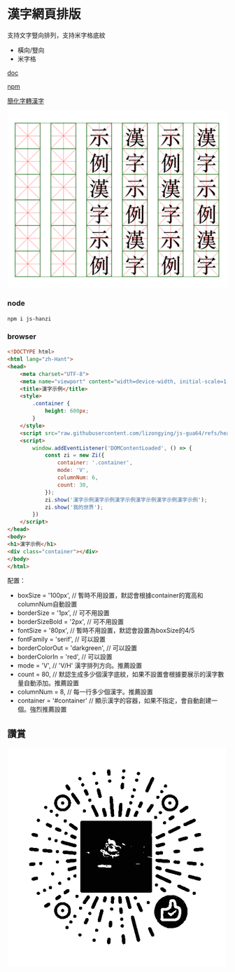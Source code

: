 # 漢字網頁排版

支持文字豎向排列，支持米字格底紋

* 橫向/豎向
* 米字格

[doc](https://lizongying.github.io/hanzi/)

[npm](https://www.npmjs.com/package/js-hanzi)

[簡化字轉漢字](https://lizongying.github.io/js-han/)

![](screenshots/img_1.png)

### node

```
npm i js-hanzi
```

### browser

```html
<!DOCTYPE html>
<html lang="zh-Hant">
<head>
    <meta charset="UTF-8">
    <meta name="viewport" content="width=device-width, initial-scale=1.0">
    <title>漢字示例</title>
    <style>
        .container {
            height: 600px;
        }
    </style>
    <script src="raw.githubusercontent.com/lizongying/js-gua64/refs/heads/main/docs/zi.min.js"></script>
    <script>
        window.addEventListener('DOMContentLoaded', () => {
            const zi = new Zi({
                container: '.container',
                mode: 'V',
                columnNum: 6,
                count: 30,
            });
            zi.show('漢字示例漢字示例漢字示例漢字示例漢字示例漢字示例');
            zi.show('我的世界');
        })
    </script>
</head>
<body>
<h1>漢字示例</h1>
<div class="container"></div>
</body>
</html>
```

配置：

* boxSize = '100px', // 暫時不用設置，默認會根據container的寬高和columnNum自動設置
* borderSize = '1px', // 可不用設置
* borderSizeBold = '2px', // 可不用設置
* fontSize = '80px', // 暫時不用設置，默認會設置為boxSize的4/5
* fontFamily = 'serif', // 可以設置
* borderColorOut = 'darkgreen', // 可以設置
* borderColorIn = 'red', // 可以設置
* mode = 'V', // 'V/H' 漢字排列方向。推薦設置
* count = 80, // 默認生成多少個漢字底紋，如果不設置會根據要展示的漢字數量自動添加。推薦設置
* columnNum = 8, // 每一行多少個漢字。推薦設置
* container = '#container' // 顯示漢字的容器，如果不指定，會自動創建一個。強烈推薦設置

## 讚賞

![image](./screenshots/appreciate.png)